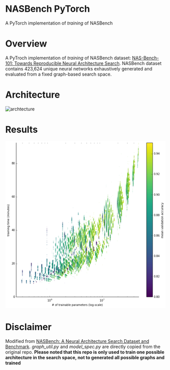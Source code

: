 # NASBench PyTorch
A PyTorch implementation of *training* of NASBench

# Overview
A PyTroch implementation of *training* of NASBench dataset: [NAS-Bench-101: Towards Reproducible Neural Architecture Search](https://arxiv.org/abs/1902.09635).
NASBench dataset contains 423,624 unique neural networks exhaustively generated and evaluated from a fixed graph-based search space.

# Architecture
![archtecture](./assets/architecture.png)

# Results
![param-time-acc](./assets/param_time_acc.png)

# Disclaimer
Modified from [NASBench: A Neural Architecture Search Dataset and Benchmark](https://github.com/google-research/nasbench).
*graph_util.py* and *model_spec.py* are directly copied from the original repo.
**Please noted that this repo is only used to train one possible architecture in the search space, not to generated all possible graphs and trained**

